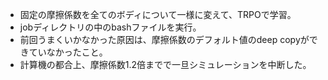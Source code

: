 * 固定の摩擦係数を全てのボディについて一様に変えて、TRPOで学習。
* jobディレクトリの中のbashファイルを実行。
* 前回うまくいかなかった原因は、摩擦係数のデフォルト値のdeep copyができていなかったこと。
* 計算機の都合上、摩擦係数1.2倍までで一旦シミュレーションを中断した。
